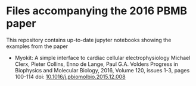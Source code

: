 # Files accompanying the 2016 PBMB paper

This repository contains up-to-date jupyter notebooks showing the examples from the paper

- Myokit: A simple interface to cardiac cellular electrophysiology
  Michael Clerx, Pieter Collins, Enno de Lange, Paul G.A. Volders
  Progress in Biophysics and Molecular Biology, 2016, Volume 120, issues 1-3, pages 100-114
  doi: [10.1016/j.pbiomolbio.2015.12.008](https://doi.org/10.1016/j.pbiomolbio.2015.12.008)
